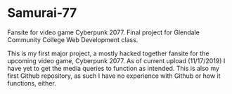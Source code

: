 # Samurai-77
Fansite for video game Cyberpunk 2077. Final project for Glendale Community College Web Development class.

This is my first major project, a mostly hacked together fansite for the upcoming video game, Cyberpunk 2077.
As of current upload (11/17/2019) I have yet to get the media queries to function as intended. This is also
my first Github repository, as such I have no experience with Github or how it functions, either.
